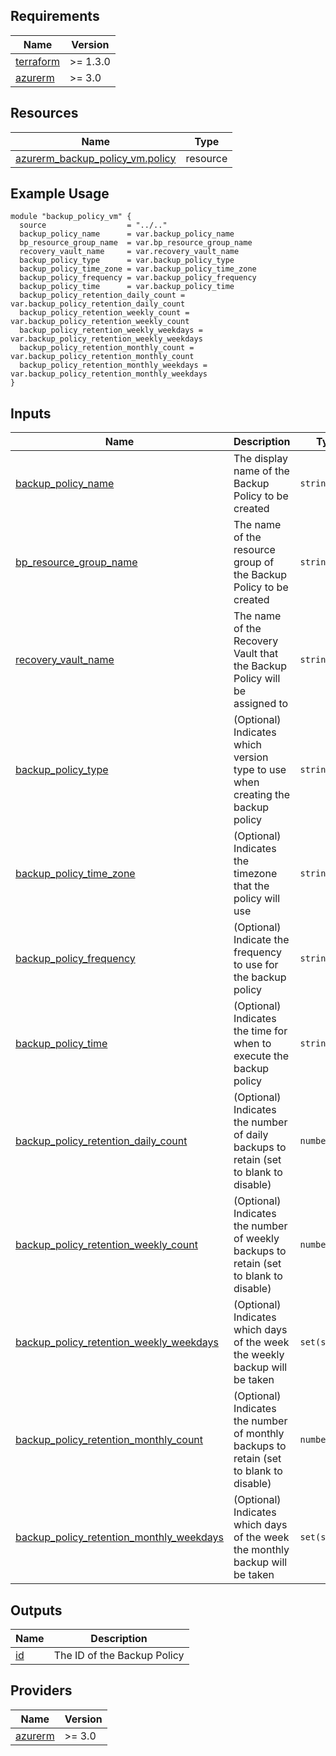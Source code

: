<!-- BEGIN_TF_DOCS -->

## Requirements

| Name | Version |
|------|---------|
| <a name="requirement_terraform"></a> [terraform](#requirement_terraform) | >= 1.3.0 |
| <a name="requirement_azurerm"></a> [azurerm](#requirement_azurerm) | >= 3.0 |

## Resources

| Name | Type |
|------|------|
| [azurerm_backup_policy_vm.policy](https://registry.terraform.io/providers/hashicorp/azurerm/latest/docs/resources/backup_policy_vm) | resource |

## Example Usage

```hcl
module "backup_policy_vm" {
  source                  = "../.."
  backup_policy_name      = var.backup_policy_name
  bp_resource_group_name  = var.bp_resource_group_name
  recovery_vault_name     = var.recovery_vault_name
  backup_policy_type      = var.backup_policy_type
  backup_policy_time_zone = var.backup_policy_time_zone
  backup_policy_frequency = var.backup_policy_frequency
  backup_policy_time      = var.backup_policy_time
  backup_policy_retention_daily_count = var.backup_policy_retention_daily_count
  backup_policy_retention_weekly_count = var.backup_policy_retention_weekly_count
  backup_policy_retention_weekly_weekdays = var.backup_policy_retention_weekly_weekdays
  backup_policy_retention_monthly_count = var.backup_policy_retention_monthly_count
  backup_policy_retention_monthly_weekdays = var.backup_policy_retention_monthly_weekdays
}
```
## Inputs

| Name | Description | Type | Default | Required |
|------|-------------|------|---------|:--------:|
| <a name="input_backup_policy_name"></a> [backup_policy_name](#input_backup_policy_name) | The display name of the Backup Policy to be created | `string` | n/a | yes |
| <a name="input_bp_resource_group_name"></a> [bp_resource_group_name](#input_bp_resource_group_name) | The name of the resource group of the Backup Policy to be created | `string` | n/a | yes |
| <a name="input_recovery_vault_name"></a> [recovery_vault_name](#input_recovery_vault_name) | The name of the Recovery Vault that the Backup Policy will be assigned to | `string` | n/a | yes |
| <a name="input_backup_policy_type"></a> [backup_policy_type](#input_backup_policy_type) | (Optional) Indicates which version type to use when creating the backup policy | `string` | "V2" | no |
| <a name="input_backup_policy_time_zone"></a> [backup_policy_time_zone](#input_backup_policy_time_zone) | (Optional) Indicates the timezone that the policy will use | `string` | "UTC" | no |
| <a name="input_backup_policy_frequency"></a> [backup_policy_frequency](#input_backup_policy_frequency) | (Optional) Indicate the frequency to use for the backup policy | `string` | "Daily" | no |
| <a name="input_backup_policy_time"></a> [backup_policy_time](#input_backup_policy_time) | (Optional) Indicates the time for when to execute the backup policy | `string` | "23:00" | no |
| <a name="input_backup_policy_retention_daily_count"></a> [backup_policy_retention_daily_count](#input_backup_policy_retention_daily_count) | (Optional) Indicates the number of daily backups to retain (set to blank to disable) | `number` | 7 | no |
| <a name="input_backup_policy_retention_weekly_count"></a> [backup_policy_retention_weekly_count](#input_backup_policy_retention_weekly_count) | (Optional) Indicates the number of weekly backups to retain (set to blank to disable) | `number` | 4 | no |
| <a name="input_backup_policy_retention_weekly_weekdays"></a> [backup_policy_retention_weekly_weekdays](#input_backup_policy_retention_weekly_weekdays) | (Optional) Indicates which days of the week the weekly backup will be taken | `set(string)` | ["Saturday"] | no |
| <a name="input_backup_policy_retention_monthly_count"></a> [backup_policy_retention_monthly_count](#input_backup_policy_retention_monthly_count) | (Optional) Indicates the number of monthly backups to retain (set to blank to disable) | `number` | 6 | no |
| <a name="input_backup_policy_retention_monthly_weekdays"></a> [backup_policy_retention_monthly_weekdays](#input_backup_policy_retention_monthly_weekdays) | (Optional) Indicates which days of the week the monthly backup will be taken | `set(string)` | ["Saturday"] | no |

## Outputs

| Name | Description |
|------|-------------|
| <a name="output_id"></a> [id](#output_id) | The ID of the Backup Policy |


## Providers

| Name | Version |
|------|---------|
| <a name="provider_azurerm"></a> [azurerm](#provider\_azurerm) | >= 3.0 |
<!-- END_TF_DOCS -->